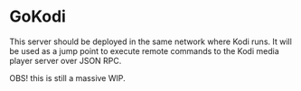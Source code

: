 # GoKodi

This server should be deployed in the same network where Kodi runs. It will be used as a jump point to execute remote commands to the Kodi media player server over JSON RPC. 

OBS! this is still a massive WIP.